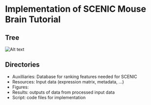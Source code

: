 # Implementation of SCENIC Mouse Brain Tutorial

## Tree
![Alt text](image.png)

## Directories
- Auxilliaries: Database for ranking features needed for SCENIC
- Resources: Input data (expression matrix, metadata, ...)
- Figures: 
- Results: outputs of data from processed input data
- Script: code files for implementation

